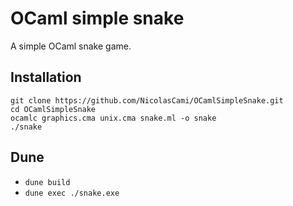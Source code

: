 # OCaml simple snake

A simple OCaml snake game.

## Installation

```shell
git clone https://github.com/NicolasCami/OCamlSimpleSnake.git
cd OCamlSimpleSnake
ocamlc graphics.cma unix.cma snake.ml -o snake
./snake
```

## Dune
- `dune build`
- `dune exec ./snake.exe`
